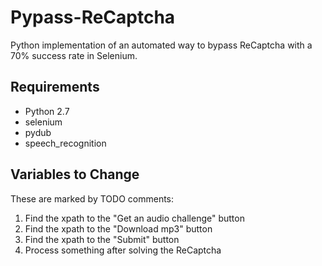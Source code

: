 # Pypass-ReCaptcha
Python implementation of an automated way to bypass ReCaptcha with a 70% success rate in Selenium.

## Requirements
- Python 2.7
- selenium
- pydub
- speech_recognition

## Variables to Change
These are marked by TODO comments:
1. Find the xpath to the "Get an audio challenge" button
2. Find the xpath to the "Download mp3" button
3. Find the xpath to the "Submit" button
4. Process something after solving the ReCaptcha